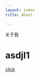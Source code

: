 ```yaml
---
layout: index
title: About

---
```

关于我
<h1>asdjl1
</h1>

<a href="baidu.com">click</a>

<script type="text/javascript">
	
</script>